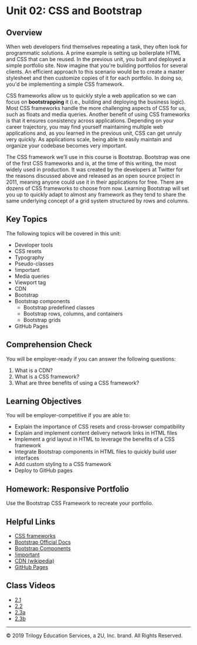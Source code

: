 # Unit 02: CSS and Bootstrap

## Overview
When web developers find themselves repeating a task, they often look for programmatic solutions. A prime example is setting up boilerplate HTML and CSS that can be reused. In the previous unit, you built and deployed a simple portfolio site. Now imagine that you're building portfolios for several clients. An efficient approach to this scenario would be to create a master stylesheet and then customize copies of it for each portfolio. In doing so, you'd be implementing a simple CSS framework. 

CSS frameworks allow us to quickly style a web application so we can focus on **bootstrapping** it (i.e., building and deploying the business logic). Most CSS frameworks handle the more challenging aspects of CSS for us, such as floats and media queries. Another benefit of using CSS frameworks is that it ensures consistency across applications. Depending on your career trajectory, you may find yourself maintaining multiple web applications and, as you learned in the previous unit, CSS can get unruly very quickly. As applications scale, being able to easily maintain and organize your codebase becomes very important.

The CSS framework we'll use in this course is Bootstrap. Bootstrap was one of the first CSS frameworks and is, at the time of this writing, the most widely used in production. It was created by the developers at Twitter for the reasons discussed above and released as an open source project in 2011, meaning anyone could use it in their applications for free. There are dozens of CSS frameworks to choose from now. Learning Bootstrap will set you up to quickly adapt to almost any framework as they tend to share the same underlying concept of a grid system structured by rows and columns.

## Key Topics
The following topics will be covered in this unit:
* Developer tools
* CSS resets
* Typography
* Pseudo-classes
* !important
* Media queries
* Viewport tag
* CDN
* Bootstrap
* Bootstrap components
  * Bootstrap predefined classes
  * Bootstrap rows, columns, and containers
  * Bootstrap grids
* GitHub Pages

## Comprehension Check

You will be employer-ready if you can answer the following questions:

1. What is a CDN?
2. What is a CSS framework?
3. What are three benefits of using a CSS framework?

## Learning Objectives

You will be employer-competitive if you are able to:

* Explain the importance of CSS resets and cross-browser compatibility
* Explain and implement content delivery network links in HTML files
* Implement a grid layout in HTML to leverage the benefits of a CSS framework
* Integrate Bootstrap components in HTML files to quickly build user interfaces
* Add custom styling to a CSS framework
* Deploy to GitHub pages

## Homework: Responsive Portfolio

Use the Bootstrap CSS Framework to recreate your portfolio.


## Helpful Links

* [CSS frameworks](https://en.wikipedia.org/wiki/CSS_framework)
* [Bootstrap Official Docs](https://getbootstrap.com/)
* [Bootstrap Components](https://getbootstrap.com/docs/4.3/components/alerts/)
* [!important](https://developer.mozilla.org/en-US/docs/Web/CSS/Specificity)
* [CDN (wikipedia)](https://en.wikipedia.org/wiki/Content_delivery_network)
* [GitHub Pages](https://pages.github.com/)

## Class Videos

* [2.1](https://zoom.us/rec/share/ZzrDzozITSqqfGyOW9_ovfpJ7sAhgOwOp3abDm_aPrG9eJIqnp38a4wUO7t05v0V.OTcjh_G3WIR0snCc?startTime=1600209249000)
* [2.2](https://zoom.us/rec/share/tBXo3axgqehWQJ_B7QyRqNV4Ym27mBniQZismb8_xLYaeZ_Rn4JL1XDngKFZ8m5l.etat_pxAt2icc8JP?startTime=1600383550000)
* [2.3a](https://codingbootcamp.hosted.panopto.com/Panopto/Pages/Viewer.aspx?id=59464bba-8b11-41c9-bbe9-ab8c0131cd44)
* [2.3b](https://codingbootcamp.hosted.panopto.com/Panopto/Pages/Viewer.aspx?id=810e79dc-8547-48ae-87d9-ab8c0131cd71)

- - -
© 2019 Trilogy Education Services, a 2U, Inc. brand. All Rights Reserved.
